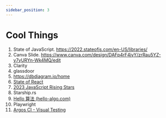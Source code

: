 ```yaml
---
sidebar_position: 3
---
```


# Cool Things

1. State of JavaScript. https://2022.stateofjs.com/en-US/libraries/
2. Canva Slide. https://www.canva.com/design/DAFp4rF4jyY/zrRau5YZ-y7yURYn-Wk4MQ/edit
3. Clarity
4. glassdoor
5. https://dbdiagram.io/home
6. [State of React](https://stateofreact.com/en-US)
7. [2023 JavaScript Rising Stars](https://risingstars.js.org/2023/en)
8. Starship.rs
9. [Hello 算法 (hello-algo.com)](https://www.hello-algo.com/)
10. Playwright
11. [Argos CI - Visual Testing](https://argos-ci.com/)
